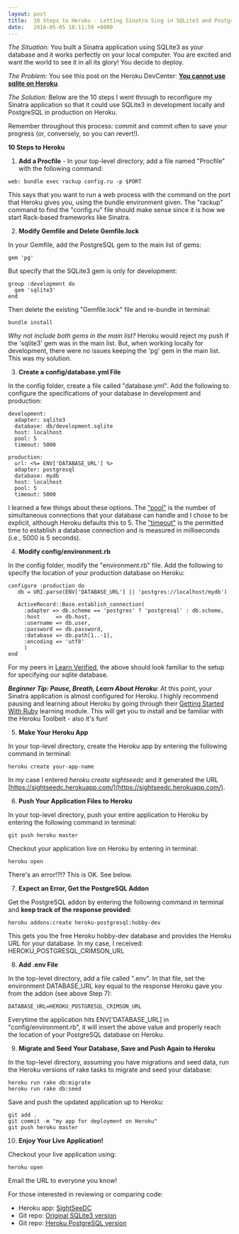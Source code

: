 ```yaml
---
layout: post
title:  10 Steps to Heroku - Letting Sinatra Sing in SQLite3 and PostgreSQL
date:   2016-05-05 18:11:50 +0000
---
```


*The Situation:* You built a Sinatra application using SQLite3 as your database and it works perfectly on your local computer. You are excited and want the world to see it in all its glory! You decide to deploy. 


*The Problem:* You see this post on the Heroku DevCenter: [**You cannot use sqlite on Heroku**](https://devcenter.heroku.com/articles/sqlite3).


*The Solution:* Below are the 10 steps I went through to reconfigure my Sinatra application so that it could use SQLite3 in development locally and PostgreSQL in production on Heroku.  

Remember throughout this process: commit and commit often to save your progress (or, conversely, so you can revert!).




**10 Steps to Heroku**

1) **Add a Procfile** - In your top-level directory, add a file named "Procfile" with the following command: 

```
web: bundle exec rackup config.ru -p $PORT
```

This says that you want to run a web process with the command on the port that Heroku gives you, using the bundle environment given.  The "rackup" command to find the "config.ru" file should make sense since it is how we start Rack-based frameworks like Sinatra.

2) **Modify Gemfile and Delete Gemfile.lock**

In your Gemfile, add the PostgreSQL gem to the main list of gems:

```
gem 'pg'
```

But specify that the SQLite3 gem is only for development:

```
group :development do
  gem 'sqlite3'  
end
```

Then delete the existing "Gemfile.lock" file and re-bundle in terminal:

```
bundle install
```

*Why not include both gems in the main list?* Heroku would reject my push if the 'sqlite3' gem was in the main list. But, when working locally for development, there were no issues keeping the 'pg' gem in the main list. This was my solution.
 
3) **Create a config/database.yml File**

In the config folder, create a file called "database.yml". Add the following to configure the specifications of your database in development and production:

```
development:
  adapter: sqlite3
  database: db/development.sqlite
  host: localhost
  pool: 5
  timeout: 5000

production:
  url: <%= ENV['DATABASE_URL'] %>
  adapter: postgresql
  database: mydb
  host: localhost 
  pool: 5
  timeout: 5000
```

I learned a few things about these options. The ["pool"](http://stackoverflow.com/questions/12635152/what-is-the-use-of-the-pool-option-in-database-yml) is the number of simultaneous connections that your database can handle and I chose to be explicit, although Heroku defaults this to 5.  The ["timeout"](http://stackoverflow.com/questions/29179682/what-units-is-timeout-in-rails-database-yml) is the permitted time to establish a database connection and is measured in milliseconds (i.e., 5000 is 5 seconds).

4) **Modify config/environment.rb**

In the config folder, modify the "environment.rb" file.  Add the following to specify the location of your production database on Heroku:

```
configure :production do
   db = URI.parse(ENV['DATABASE_URL'] || 'postgres://localhost/mydb')

   ActiveRecord::Base.establish_connection(
     :adapter => db.scheme == 'postgres' ? 'postgresql' : db.scheme,
     :host     => db.host,
     :username => db.user,
     :password => db.password,
     :database => db.path[1..-1],
     :encoding => 'utf8'
     )
end
```

For my peers in [Learn Verified](https://learn.co/verified), the above should look familiar to the setup for specifying our sqlite database.




***Beginner Tip: Pause, Breath, Learn About Heroku***: 
At this point, your Sinatra application is almost configured for Heroku. I highly recommend pausing and learning about Heroku by going through their [Getting Started With Ruby](https://devcenter.heroku.com/articles/getting-started-with-ruby#introduction) learning module. This will get you to install and be familiar with the Heroku Toolbelt -  also it's fun!



5) **Make Your Heroku App**

In your top-level directory, create the Heroku app by entering the following command in terminal:


```
heroku create your-app-name
```


In my case I entered *heroku create sightseedc* and it generated the URL [https://sightseedc.herokuapp.com/](https://sightseedc.herokuapp.com/).

6) **Push Your Application Files to Heroku**

In your top-level directory, push your entire application to Heroku by entering the following command in terminal:

```
git push heroku master
```


Checkout your application live on Heroku by entering in terminal:

```
heroku open
```


There's an error!?!? This is OK. See below.

7) **Expect an Error, Get the PostgreSQL Addon**

Get the PostgreSQL addon by entering the following command in terminal and **keep track of the response provided**:

```
heroku addons:create heroku-postgresql:hobby-dev
```


This gets you the free Heroku hobby-dev database and provides the Heroku URL for your database. In my case, I received: HEROKU_POSTGRESQL_CRIMSON_URL

8) **Add .env File**

In the top-level directory, add a file called ".env".  In that file, set the environment DATABASE_URL key equal to the response Heroku gave you from the addon (see above Step 7):

```
DATABASE_URL=HEROKU_POSTGRESQL_CRIMSON_URL
```


Everytime the application hits ENV['DATABASE_URL] in "config/environment.rb", it will insert the above value and properly reach the location of your PostgreSQL database on Heroku. 

9) **Migrate and Seed Your Database, Save and Push Again to Heroku**

In the top-level directory, assuming you have migrations and seed data, run the Heroku versions of rake tasks to migrate and seed your database:

```
heroku run rake db:migrate
heroku run rake db:seed
```


Save and push the updated application up to Heroku:

```
git add .
git commit -m "my app for deployment on Heroku"
git push heroku master
```


10) **Enjoy Your Live Application!**

Checkout your live application using:
```
heroku open
```

Email the URL to everyone you know!


For those interested in reviewing or comparing code:
- Heroku app: [SightSeeDC](https://sightseedc.herokuapp.com/)
- Git repo: [Original SQLite3 version](https://github.com/agdavid/see-dc-sinatra-application)
- Git repo: [Heroku PostgreSQL version](https://github.com/agdavid/sight-see-dc-sinatra-application-heroku)

